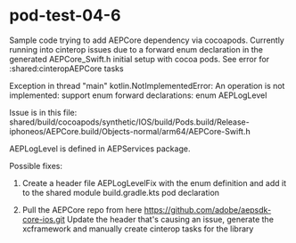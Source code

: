 # pod-test-04-6
Sample code trying to add AEPCore dependency via cocoapods. Currently running into cinterop issues due to a forward enum declaration in the generated AEPCore_Swift.h
initial setup with cocoa pods.
See error for :shared:cinteropAEPCore tasks

Exception in thread "main" kotlin.NotImplementedError: An operation is not implemented: support enum forward declarations: enum AEPLogLevel

Issue is in this file:
shared/build/cocoapods/synthetic/IOS/build/Pods.build/Release-iphoneos/AEPCore.build/Objects-normal/arm64/AEPCore-Swift.h

AEPLogLevel is defined in AEPServices package.

Possible fixes:
1. Create a header file AEPLogLevelFix with the enum definition and add it to the shared module build.gradle.kts pod declaration

2. Pull the AEPCore repo from here https://github.com/adobe/aepsdk-core-ios.git
    Update the header that's causing an issue, generate the xcframework and manually create cinterop tasks for the library
